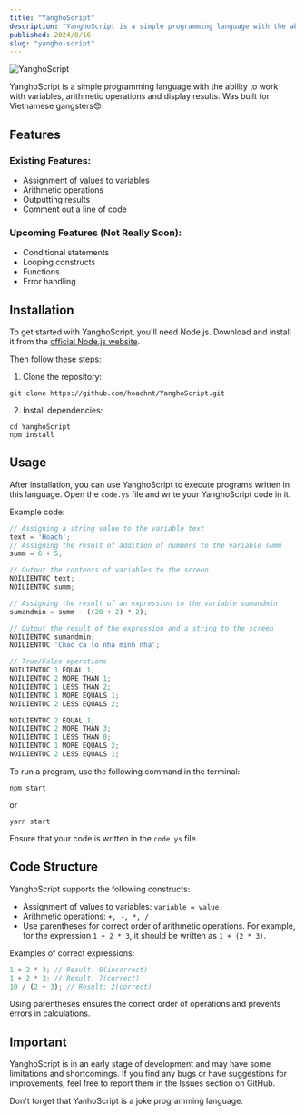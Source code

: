 ```yaml
---
title: "YanghoScript"
description: "YanghoScript is a simple programming language with the ability to work with variables, arithmetic operations and display results. Was built for Vietnamese gangsters😎"
published: 2024/8/16
slug: "yangho-script"
---
```


![YanghoScript](/social-cards/articles/yangho-script.jpg)

YanghoScript is a simple programming language with the ability to work with variables, arithmetic operations and display results. Was built for Vietnamese gangsters😎.

## Features

### Existing Features:

-   Assignment of values to variables
-   Arithmetic operations
-   Outputting results
-   Comment out a line of code

### Upcoming Features (Not Really Soon):

-   Conditional statements
-   Looping constructs
-   Functions
-   Error handling

## Installation

To get started with YanghoScript, you'll need Node.js. Download and install it from the [official Node.js website](https://nodejs.org/).

Then follow these steps:

1. Clone the repository:

```
git clone https://github.com/hoachnt/YanghoScript.git
```

2. Install dependencies:

```
cd YanghoScript
npm install
```

## Usage

After installation, you can use YanghoScript to execute programs written in this language. Open the `code.ys` file and write your YanghoScript code in it.

Example code:

```javascript
// Assigning a string value to the variable text
text = 'Hoach';
// Assigning the result of addition of numbers to the variable summ
summ = 6 + 5;

// Output the contents of variables to the screen
NOILIENTUC text;
NOILIENTUC summ;

// Assigning the result of an expression to the variable sumandmin
sumandmin = summ - ((20 + 2) * 2);

// Output the result of the expression and a string to the screen
NOILIENTUC sumandmin;
NOILIENTUC 'Chao ca lo nha minh nha';

// True/False operations
NOILIENTUC 1 EQUAL 1;
NOILIENTUC 2 MORE THAN 1;
NOILIENTUC 1 LESS THAN 2;
NOILIENTUC 1 MORE EQUALS 1;
NOILIENTUC 2 LESS EQUALS 2;

NOILIENTUC 2 EQUAL 1;
NOILIENTUC 2 MORE THAN 3;
NOILIENTUC 1 LESS THAN 0;
NOILIENTUC 1 MORE EQUALS 2;
NOILIENTUC 2 LESS EQUALS 1;

```

To run a program, use the following command in the terminal:

```
npm start
```

or

```
yarn start
```

Ensure that your code is written in the `code.ys` file.

## Code Structure

YanghoScript supports the following constructs:

-   Assignment of values to variables: `variable = value;`
-   Arithmetic operations: `+, -, *, /`
-   Use parentheses for correct order of arithmetic operations. For example, for the expression `1 + 2 * 3`, it should be written as `1 + (2 * 3)`.

Examples of correct expressions:

```javascript
1 + 2 * 3; // Result: 9(incorrect)
1 + 2 * 3; // Result: 7(correct)
10 / (2 + 3); // Result: 2(correct)
```

Using parentheses ensures the correct order of operations and prevents errors in calculations.

## Important

YanghoScript is in an early stage of development and may have some limitations and shortcomings. If you find any bugs or have suggestions for improvements, feel free to report them in the Issues section on GitHub.

Don't forget that YanhoScript is a joke programming language.

